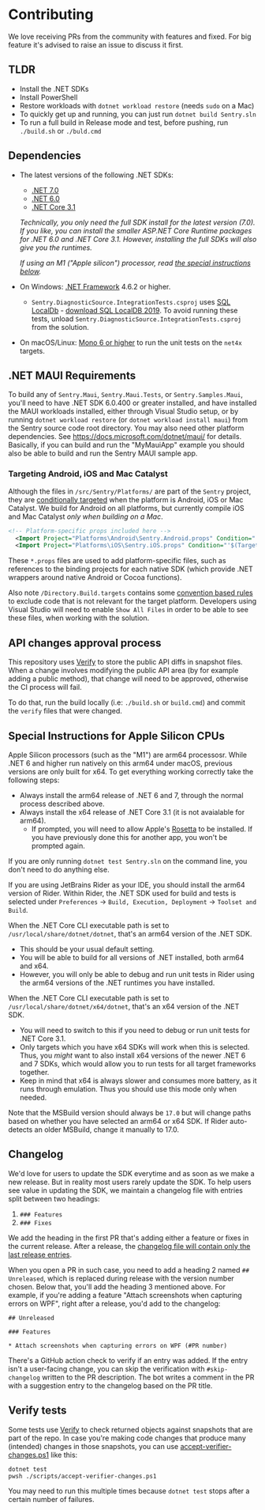 # Contributing

We love receiving PRs from the community with features and fixed.
For big feature it's advised to raise an issue to discuss it first.

## TLDR

* Install the .NET SDKs
* Install PowerShell
* Restore workloads with `dotnet workload restore` (needs `sudo` on a Mac)
* To quickly get up and running, you can just run `dotnet build Sentry.sln`
* To run a full build in Release mode and test, before pushing, run `./build.sh` or `./buld.cmd`

## Dependencies

* The latest versions of the following .NET SDKs:
  - [.NET 7.0](https://dotnet.microsoft.com/download/dotnet/7.0)
  - [.NET 6.0](https://dotnet.microsoft.com/download/dotnet/6.0)
  - [.NET Core 3.1](https://dotnet.microsoft.com/download/dotnet/3.1)

  *Technically, you only need the full SDK install for the latest version (7.0).  If you like, you can install the smaller ASP.NET Core Runtime packages for .NET 6.0 and .NET Core 3.1.  However, installing the full SDKs will also give you the runtimes.*

  *If using an M1 ("Apple silicon") processor, read [the special instructions below](#special-instructions-for-apple-silicon-cpus).*

* On Windows: [.NET Framework](https://dotnet.microsoft.com/download/dotnet-framework) 4.6.2 or higher.
  - `Sentry.DiagnosticSource.IntegrationTests.csproj` uses [SQL LocalDb](https://docs.microsoft.com/sql/database-engine/configure-windows/sql-server-express-localdb) - [download SQL LocalDB 2019](https://download.microsoft.com/download/7/c/1/7c14e92e-bdcb-4f89-b7cf-93543e7112d1/SqlLocalDB.msi). To avoid running these tests, unload `Sentry.DiagnosticSource.IntegrationTests.csproj` from the solution.
* On macOS/Linux: [Mono 6 or higher](https://www.mono-project.com/download/stable) to run the unit tests on the `net4x` targets.

## .NET MAUI Requirements

To build any of `Sentry.Maui`, `Sentry.Maui.Tests`, or `Sentry.Samples.Maui`, you'll need to have .NET SDK 6.0.400 or greater installed, and have installed the MAUI workloads installed, either through Visual Studio setup, or by running `dotnet workload restore` (or `dotnet workload install maui`) from the Sentry source code root directory.
You may also need other platform dependencies.  See https://docs.microsoft.com/dotnet/maui/ for details.  Basically, if you can build and run the "MyMauiApp" example you should also be able to build and run the Sentry MAUI sample app.

### Targeting Android, iOS and Mac Catalyst

Although the files in `/src/Sentry/Platforms/` are part of the `Sentry` project, they are [conditionally targeted](https://github.com/getsentry/sentry-dotnet/blob/b1bfe1efc04eb4c911a85f1cf4cd2e5a176d7c8a/src/Sentry/Sentry.csproj#L19-L21) when the platform is Android, iOS or Mac Catalyst.  We build for Android on all platforms, but currently compile iOS and Mac Catalyst _only when building on a Mac_.

```xml
<!-- Platform-specific props included here -->
  <Import Project="Platforms\Android\Sentry.Android.props" Condition="'$(TargetPlatformIdentifier)' == 'android'" />
  <Import Project="Platforms\iOS\Sentry.iOS.props" Condition="'$(TargetPlatformIdentifier)' == 'ios' Or '$(TargetPlatformIdentifier)' == 'maccatalyst'" />
```

These `*.props` files are used to add platform-specific files, such as references to the binding projects for each native SDK (which provide .NET wrappers around native Android or Cocoa functions).

Also note `/Directory.Build.targets` contains some [convention based rules](https://github.com/getsentry/sentry-dotnet/blob/b1bfe1efc04eb4c911a85f1cf4cd2e5a176d7c8a/Directory.Build.targets#L17-L35) to exclude code that is not relevant for the target platform. Developers using Visual Studio will need to enable `Show All Files` in order to be able to see these files, when working with the solution. 

## API changes approval process

This repository uses [Verify](https://github.com/VerifyTests/Verify) to store the public API diffs in snapshot files.
When a change involves modifying the public API area (by for example adding a public method),
that change will need to be approved, otherwise the CI process will fail.

To do that, run the build locally (i.e: `./build.sh` or `build.cmd`)
and commit the `verify` files that were changed.


## Special Instructions for Apple Silicon CPUs

Apple Silicon processors (such as the "M1") are arm64 processosr. While .NET 6 and higher run natively on this arm64 under macOS, previous versions are only built for x64. To get everything working correctly take the following steps:

- Always install the arm64 release of .NET 6 and 7, through the normal process described above.
- Always install the x64 release of .NET Core 3.1 (it is not avaialable for arm64).
  - If prompted, you will need to allow Apple's [Rosetta](https://support.apple.com/HT211861) to be installed.  If you have previously done this for another app, you won't be prompted again.

If you are only running `dotnet test Sentry.sln` on the command line, you don't need to do anything else.

If you are using JetBrains Rider as your IDE, you should install the arm64 version of Rider.  Within Rider, the .NET SDK used for build and tests is selected under `Preferences` -> `Build, Execution, Deployment` -> `Toolset and Build`.

When the .NET Core CLI executable path is set to `/usr/local/share/dotnet/dotnet`, that's an arm64 version of the .NET SDK.
- This should be your usual default setting.
- You will be able to build for all versions of .NET installed, both arm64 and x64.
- However, you will only be able to debug and run unit tests in Rider using the arm64 versions of the .NET runtimes you have installed.

When the .NET Core CLI executable path is set to `/usr/local/share/dotnet/x64/dotnet`, that's an x64 version of the .NET SDK.
- You will need to switch to this if you need to debug or run unit tests for .NET Core 3.1.
- Only targets which you have x64 SDKs will work when this is selected.  Thus, you *might* want to also install x64 versions of the newer .NET 6 and 7 SDKs, which would allow you to run tests for all target frameworks together.
- Keep in mind that x64 is always slower and consumes more battery, as it runs through emulation.  Thus you should use this mode only when needed.

Note that the MSBuild version should always be `17.0` but will change paths based on whether you have selected an arm64 or x64 SDK.  If Rider auto-detects an older MSBuild, change it manually to 17.0.

## Changelog

We'd love for users to update the SDK everytime and as soon as we make a new release. But in reality most users rarely update the SDK.
To help users see value in updating the SDK, we maintain a changelog file with entries split between two headings:

1. `### Features`
2. `### Fixes`

We add the heading in the first PR that's adding either a feature or fixes in the current release.
After a release, the [changelog file will contain only the last release entries](https://github.com/getsentry/sentry-dotnet/blob/main/CHANGELOG.md).

When you open a PR in such case, you need to add a heading 2 named `## Unreleased`, which is replaced during release with the version number chosen.
Below that, you'll add the heading 3 mentioned above. For example, if you're adding a feature "Attach screenshots when capturing errors on WPF", right after a release, you'd add to the changelog:

```
## Unreleased

### Features

* Attach screenshots when capturing errors on WPF (#PR number)
```

There's a GitHub action check to verify if an entry was added. If the entry isn't a user-facing change, you can skip the verification with `#skip-changelog` written to the PR description. The bot writes a comment in the PR with a suggestion entry to the changelog based on the PR title.

## Verify tests

Some tests use [Verify](https://github.com/VerifyTests/Verify) to check returned objects against snapshots that are part of the repo.
In case you're making code changes that produce many (intended) changes in those snapshots, you can use [accept-verifier-changes.ps1](./scripts/accept-verifier-changes.ps1) like this:

```shell-script
dotnet test
pwsh ./scripts/accept-verifier-changes.ps1
```

You may need to run this multiple times because `dotnet test` stops after a certain number of failures.

